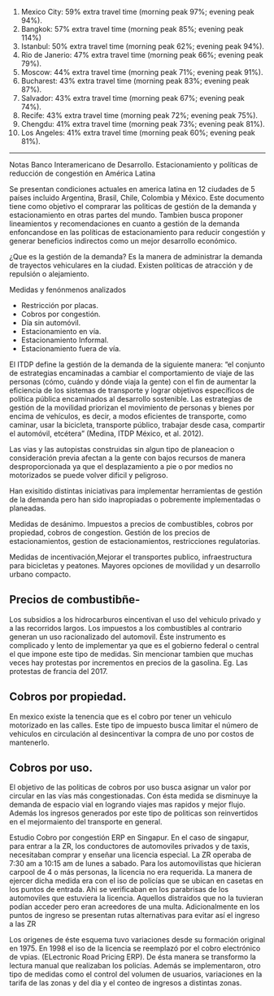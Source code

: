 1. Mexico City: 59% extra travel time (morning peak 97%; evening peak 94%).
2. Bangkok: 57% extra travel time (morning peak 85%; evening peak 114%)
3. Istanbul: 50% extra travel time (morning peak 62%; evening peak 94%).
4. Rio de Janerio: 47% extra travel time (morning peak 66%; evening peak 79%).
5. Moscow: 44% extra travel time (morning peak 71%; evening peak 91%).
6. Bucharest: 43% extra travel time (morning peak 83%; evening peak 87%).
7. Salvador: 43% extra travel time (morning peak 67%; evening peak 74%).
8. Recife: 43% extra travel time (morning peak 72%; evening peak 75%).
9. Chengdu: 41% extra travel time (morning peak 73%; evening peak 81%).
10. Los Angeles: 41% extra travel time (morning peak 60%; evening peak 81%).

---

Notas Banco Interamericano de Desarrollo.
Estacionamiento y políticas de reducción de congestión en América Latina

Se presentan condiciones actuales en america latina en 12 ciudades de 5 países incluido Argentina, Brasil, Chile, Colombia y México. Este documento tiene como objetivo el comprarar las politicas de gestión de la demanda y estacionamiento en otras partes del mundo. Tambien busca proponer lineamientos y recomendaciones en cuanto a gestión de la demanda enfoncandose en las políticas de estacionamiento para reducir congestión y generar beneficios indirectos como un mejor desarrollo económico.

¿Que es la gestión de la demanda? Es la manera de administrar la demanda de trayectos vehiculares en la ciudad. Existen políticas de atracción y de repulsión o alejamiento.

Medidas y fenónmenos analizados

- Restricción por placas.
- Cobros por congestión.
- Día sin automóvil.
- Estacionamiento en vía.
- Estacionamiento Informal.
- Estacionamiento fuera de vía.

El ITDP define la gestión de la demanda de la siguiente manera: “el conjunto de estrategias encaminadas a cambiar el comportamiento de viaje de las personas (cómo, cuándo y dónde viaja la gente) con el fin de aumentar la eficiencia de los sistemas de transporte y lograr objetivos específicos de política pública encaminados al desarrollo sostenible. Las estrategias de gestión de la movilidad priorizan el movimiento de personas y bienes por encima de vehículos, es decir, a modos eficientes de transporte, como caminar, usar la bicicleta, transporte público, trabajar desde casa, compartir el automóvil, etcétera” (Medina, ITDP México, et al. 2012).

Las vias y las autopistas construidas sin algun tipo de planeacion o consideración previa afectan a la gente con bajos recursos de manera desproporcionada ya que el desplazamiento a pie o por medios no motorizados se puede volver dificil y peligroso.

Han exisitido distintas iniciativas para implementar herramientas de gestión de la demanda pero han sido inapropiadas o pobremente implementadas o planeadas.

Medidas de desánimo.
Impuestos a precios de combustibles, cobros por propiedad, cobros de congestion. Gestión de los precios de estacionamientos, gestion de estacionamientos, restricciones regulatorias.

Medidas de incentivación,Mejorar el transportes publico, infraestructura para bicicletas y peatones. Mayores opciones de movilidad y un desarrollo urbano compacto.

## Precios de combustibñe-

Los subsidios a los hidrocarburos eincentivan el uso del vehiculo privado y a las recorridos largos.
Los impuestos a los combustibles al contrario generan un uso racionalizado del automovil.
Éste instrumento es complicado y lento de implementar ya que es el gobierno federal o central el que impone este tipo de medidas. Sin mencionar tambien que muchas veces hay protestas por incrementos en precios de la gasolina. Eg. Las protestas de francia del 2017.

## Cobros por propiedad.

En mexico existe la tenencia que es el cobro por tener un vehiculo motorizado en las calles. Este tipo de impuesto busca limitar el número de vehiculos en circulación al desincentivar la compra de uno por costos de mantenerlo.

## Cobros por uso.

El objetivo de las politicas de cobros por uso busca asignar un valor por circular en las vías más congestionadas. Con ésta medida se disminuye la demanda de espacio vial en logrando viajes mas rapidos y mejor flujo. Además los ingresos generados por este tipo de politicas son reinvertidos en el mejormaiento del transporte en general.

Estudio Cobro por congestión ERP en Singapur.
En el caso de singapur, para entrar a la ZR, los conductores de automoviles privados y de taxis, necesitaban comprar y enseñar una licencia especial. La ZR operaba de 7:30 am a 10:15 am de lunes a sabado. Para los automovilistas que hicieran carpool de 4 o más personas, la licencia no era requerida. La manera de ejercer dicha medida era con el iso de policías que se ubican en casetas en los puntos de entrada. Ahi se verificaban en los parabrisas de los automoviles que estuviera la licencia. Aquellos distraidos que no la tuvieran podían acceder pero eran acreedores de una multa. Adicionalmente en los puntos de ingreso se presentan rutas alternativas para evitar así el ingreso a las ZR

Los origenes de éste esquema tuvo variaciones desde su formación original en 1975.
En 1998 el iso de la licencia se reemplazó por el cobro electrónico de vpias. (ELectronic Road Pricing ERP). De ésta manera se transformo la lectura manual que realizaban los policías. Además se implementaron, otro tipo de medidas como el control del volumen de usuarios, variaciones en la tarifa de las zonas y del dia y el conteo de ingresos a distintas zonas.
